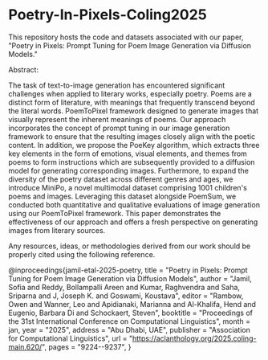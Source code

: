 # Poetry-In-Pixels-Coling2025
 This repository hosts the code and datasets associated with our paper, "Poetry in Pixels: Prompt Tuning for Poem Image Generation via Diffusion Models."


 Abstract:

The task of text-to-image generation has encountered significant challenges when applied to literary works, especially poetry.
Poems are a distinct form of literature, with meanings that frequently transcend beyond the literal words. 
PoemToPixel framework designed to generate images that visually represent the inherent meanings of poems.
Our approach incorporates the concept of prompt tuning in our image generation framework to ensure that the resulting images closely align with the poetic content. 
In addition, we propose the PoeKey algorithm, which extracts three key elements in the form of emotions, visual elements, and themes from poems 
to form instructions which are subsequently provided to a diffusion model for generating corresponding images. 
Furthermore, to expand the diversity of the poetry dataset across different genres and ages, we introduce MiniPo,
a novel multimodal dataset comprising 1001 children's poems and images. Leveraging this dataset alongside PoemSum, 
we conducted both quantitative and qualitative evaluations of image generation using our PoemToPixel framework.
This paper demonstrates the effectiveness of our approach and offers a fresh perspective on generating images from literary sources.



Any resources, ideas, or methodologies derived from our work should be properly cited using the following reference.

@inproceedings{jamil-etal-2025-poetry,
    title = "Poetry in Pixels: Prompt Tuning for Poem Image Generation via Diffusion Models",
    author = "Jamil, Sofia  and
      Reddy, Bollampalli Areen  and
      Kumar, Raghvendra  and
      Saha, Sriparna  and
      J, Joseph K.  and
      Goswami, Koustava",
    editor = "Rambow, Owen  and
      Wanner, Leo  and
      Apidianaki, Marianna  and
      Al-Khalifa, Hend  and
      Eugenio, Barbara Di  and
      Schockaert, Steven",
    booktitle = "Proceedings of the 31st International Conference on Computational Linguistics",
    month = jan,
    year = "2025",
    address = "Abu Dhabi, UAE",
    publisher = "Association for Computational Linguistics",
    url = "https://aclanthology.org/2025.coling-main.620/",
    pages = "9224--9237",
}


